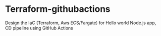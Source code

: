 # Terraform-githubactions
Design the IaC (Terraform, Aws ECS/Fargate) for Hello world Node.js app, CD pipeline using GitHub Actions
